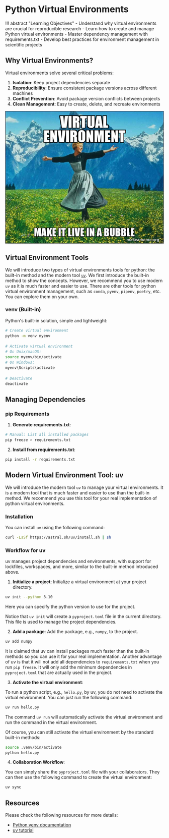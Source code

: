 # Python Virtual Environments

!!! abstract "Learning Objectives"
    - Understand why virtual environments are crucial for reproducible research
    - Learn how to create and manage Python virtual environments
    - Master dependency management with requirements.txt
    - Develop best practices for environment management in scientific projects

## Why Virtual Environments?

Virtual environments solve several critical problems:

1. **Isolation**: Keep project dependencies separate
2. **Reproducibility**: Ensure consistent package versions across different machines
3. **Conflict Prevention**: Avoid package version conflicts between projects
4. **Clean Management**: Easy to create, delete, and recreate environments

![venv](./venv.assets/venv.jpg)

## Virtual Environment Tools


We will introduce two types of virtual environments tools for python: the built-in method and the modern tool [`uv`](https://docs.astral.sh/uv/). We first introduce the built-in method to show the concepts. However, we recommend you to use modern `uv` as it is much faster and easier to use. There are other tools for python virtual environment management, such as `conda`, `pyenv`, `pipenv`, `poetry`, etc. You can explore them on your own.

### venv (Built-in)
Python's built-in solution, simple and lightweight:
```bash
# Create virtual environment
python -m venv myenv

# Activate virtual environment
# On Unix/macOS:
source myenv/bin/activate
# On Windows:
myenv\Scripts\activate

# Deactivate
deactivate
```



## Managing Dependencies

### pip Requirements

1. **Generate requirements.txt**:
```bash
# Manual: List all installed packages
pip freeze > requirements.txt
```

2. **Install from requirements.txt**:
```bash
pip install -r requirements.txt
```


## Modern Virtual Environment Tool: uv

We will introduce the modern tool `uv` to manage your virtual environments. It is a modern tool that is much faster and easier to use than the built-in method. We recommend you use this tool for your real implementation of python virtual environments.

### Installation

You can install `uv` using the following command:
```bash
curl -LsSf https://astral.sh/uv/install.sh | sh
```

### Workflow for uv

uv manages project dependencies and environments, with support for lockfiles, workspaces, and more, similar to the built-in method introduced above.

1. **Initialize a project**: Initialize a virtual environment at your project directory.
```bash
uv init --python 3.10
```
Here you can specify the python version to use for the project.

Notice that `uv init` will create a `pyproject.toml` file in the current directory. This file is used to manage the project dependencies. 



2. **Add a package**: Add the package, e.g., `numpy`, to the project.

```bash
uv add numpy
```

It is claimed that uv can install packages much faster than the built-in methods so you can use it for your real implementation. Another advantage of uv is that it will not add all dependencies to `requirements.txt` when you run `pip freeze`. It will only add the minimum dependencies in `pyproject.toml` that are actually used in the project.





3. **Activate the virtual environment**: 

To run a python script, e.g., `hello.py`, by uv, you do not need to activate the virtual environment. You can just run the following command:
```bash
uv run hello.py
```

The command `uv run` will automatically activate the virtual environment and run the command in the virtual environment.

Of course, you can still activate the virtual environment by the standard built-in methods:
```bash
source .venv/bin/activate
python hello.py
```

4. **Collaboration Workflow**:

You can simply share the `pyproject.toml` file with your collaborators. They can then use the following command to create the virtual environment:
```bash
uv sync
```











## Resources

Please check the following resources for more details:

- [Python venv documentation](https://docs.python.org/3/library/venv.html)
- [uv tutorial](https://docs.astral.sh/uv/concepts/projects/)
